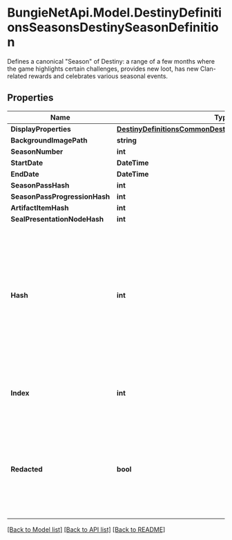 # BungieNetApi.Model.DestinyDefinitionsSeasonsDestinySeasonDefinition
Defines a canonical \"Season\" of Destiny: a range of a few months where the game highlights certain challenges, provides new loot, has new Clan-related rewards and celebrates various seasonal events.
## Properties

Name | Type | Description | Notes
------------ | ------------- | ------------- | -------------
**DisplayProperties** | [**DestinyDefinitionsCommonDestinyDisplayPropertiesDefinition**](DestinyDefinitionsCommonDestinyDisplayPropertiesDefinition.md) |  | [optional] 
**BackgroundImagePath** | **string** |  | [optional] 
**SeasonNumber** | **int** |  | [optional] 
**StartDate** | **DateTime** |  | [optional] 
**EndDate** | **DateTime** |  | [optional] 
**SeasonPassHash** | **int** |  | [optional] 
**SeasonPassProgressionHash** | **int** |  | [optional] 
**ArtifactItemHash** | **int** |  | [optional] 
**SealPresentationNodeHash** | **int** |  | [optional] 
**Hash** | **int** | The unique identifier for this entity. Guaranteed to be unique for the type of entity, but not globally.  When entities refer to each other in Destiny content, it is this hash that they are referring to. | [optional] 
**Index** | **int** | The index of the entity as it was found in the investment tables. | [optional] 
**Redacted** | **bool** | If this is true, then there is an entity with this identifier/type combination, but BNet is not yet allowed to show it. Sorry! | [optional] 

[[Back to Model list]](../README.md#documentation-for-models) [[Back to API list]](../README.md#documentation-for-api-endpoints) [[Back to README]](../README.md)

